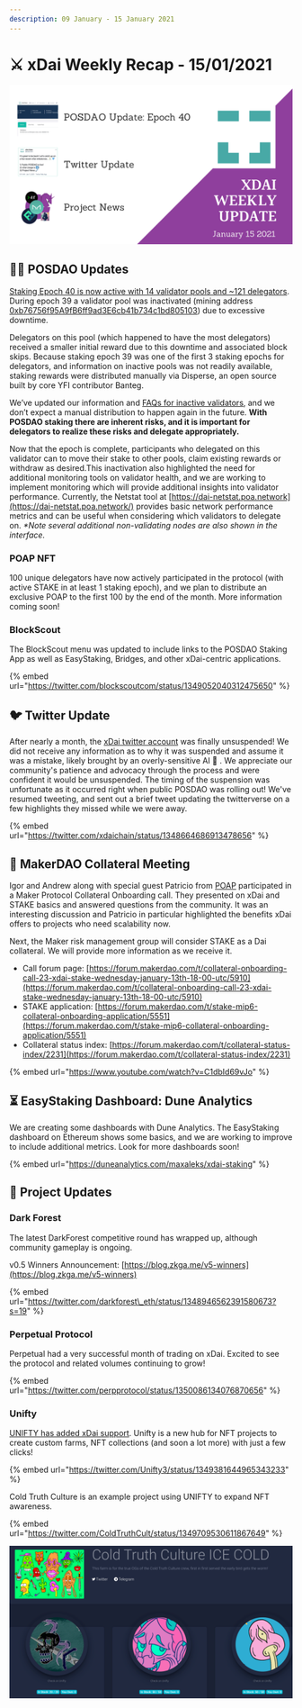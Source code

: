 ```yaml
---
description: 09 January - 15 January 2021
---
```


# ⚔️ xDai Weekly Recap - 15/01/2021

![](../../../../.gitbook/assets/green-and-black-modern-sales-marketing-presentation%20%2827%29.png)

## 👩🏫 POSDAO Updates

[Staking Epoch 40 is now active with 14 validator pools and ~121 delegators](https://blockscout.com/poa/xdai/validators). During epoch 39 a validator pool was inactivated \(mining address[ 0xb76756f95A9fB6ff9ad3E6cb41b734c1bd805103](https://blockscout.com/poa/xdai/address/0xb76756f95A9fB6ff9ad3E6cb41b734c1bd805103/transactions)\) due to excessive downtime.

Delegators on this pool \(which happened to have the most delegators\) received a smaller initial reward due to this downtime and associated block skips. Because staking epoch 39 was one of the first 3 staking epochs for delegators, and information on inactive pools was not readily available, staking rewards were distributed manually via Disperse, an open source built by core YFI contributor Banteg. 

We’ve updated our information and [FAQs for inactive validators](../../../faqs/public-staking-validators-and-delegators.md#what-is-an-inactive-pool), and we don’t expect a manual distribution to happen again in the future. **With POSDAO staking there are inherent risks, and it is important for delegators to realize these risks and delegate appropriately.**

Now that the epoch is complete, participants who delegated on this validator can to move their stake to other pools, claim existing rewards or withdraw as desired.This inactivation also highlighted the need for additional monitoring tools on validator health, and we are working to implement monitoring which will provide additional insights into validator performance. Currently, the Netstat tool at [https://dai-netstat.poa.network](https://dai-netstat.poa.network/) provides basic network performance metrics and can be useful when considering which validators to delegate on. _\*Note several additional non-validating nodes are also shown in the interface._

### POAP NFT

100 unique delegators have now actively participated in the protocol \(with active STAKE in at least 1 staking epoch\), and we plan to distribute an exclusive POAP to the first 100 by the end of the month. More information coming soon!

### BlockScout

The BlockScout menu was updated to include links to the POSDAO Staking App as well as EasyStaking, Bridges, and other xDai-centric applications.

{% embed url="https://twitter.com/blockscoutcom/status/1349052040312475650" %}

## 🐦 Twitter Update

After nearly a month, the [xDai twitter account](https://twitter.com/xdaichain) was finally unsuspended! We did not receive any information as to why it was suspended and assume it was a mistake, likely brought  by an overly-sensitive AI 🤖 . We appreciate our community's patience and advocacy through the process and were confident it would be unsuspended. The timing of the suspension was unfortunate as it occurred right when public POSDAO was rolling out! We've resumed tweeting, and sent out a brief tweet updating the twitterverse on a few highlights they missed while we were away.

{% embed url="https://twitter.com/xdaichain/status/1348664686913478656" %}

## 🧺 MakerDAO Collateral Meeting

Igor and Andrew along with special guest Patricio from [POAP](https://www.poap.xyz/) participated in a Maker Protocol Collateral Onboarding call. They presented on xDai and STAKE basics and answered questions from the community. It was an interesting discussion and Patricio in particular highlighted the benefits xDai offers to projects who need scalability now. 

Next, the Maker risk management group will consider STAKE as a Dai collateral. We will provide more information as we receive it.

* Call forum page: [https://forum.makerdao.com/t/collateral-onboarding-call-23-xdai-stake-wednesday-january-13th-18-00-utc/5910](https://forum.makerdao.com/t/collateral-onboarding-call-23-xdai-stake-wednesday-january-13th-18-00-utc/5910)
* STAKE application: [https://forum.makerdao.com/t/stake-mip6-collateral-onboarding-application/5551](https://forum.makerdao.com/t/stake-mip6-collateral-onboarding-application/5551)
* Collateral status index: [https://forum.makerdao.com/t/collateral-status-index/2231](https://forum.makerdao.com/t/collateral-status-index/2231)

{% embed url="https://www.youtube.com/watch?v=C1dbId69vJo" %}

## ⏳ EasyStaking Dashboard: Dune Analytics

We are creating some dashboards with Dune Analytics. The EasyStaking dashboard on Ethereum shows some basics, and we are working to improve to include additional metrics. Look for more dashboards soon!

{% embed url="https://duneanalytics.com/maxaleks/xdai-staking" %}

## 🦋 Project Updates

### Dark Forest

The latest DarkForest competitive round has wrapped up, although community gameplay is ongoing. 

v0.5 Winners Announcement: [https://blog.zkga.me/v5-winners](https://blog.zkga.me/v5-winners)

{% embed url="https://twitter.com/darkforest\_eth/status/1348946562391580673?s=19" %}

### Perpetual Protocol

Perpetual had a very successful month of trading on xDai. Excited to see the protocol and related volumes continuing to grow!

{% embed url="https://twitter.com/perpprotocol/status/1350086134076870656" %}

### Unifty

[UNIFTY has added xDai support](https://unifty.io/xdai/). Unifty is a new hub for NFT projects to create custom farms, NFT collections \(and soon a lot more\) with just a few clicks! 

{% embed url="https://twitter.com/Unifty3/status/1349381644965343233" %}

Cold Truth Culture is an example project using UNIFTY to expand NFT awareness.

{% embed url="https://twitter.com/ColdTruthCult/status/1349709530611867649" %}

![](../../../../.gitbook/assets/ctc.png)

